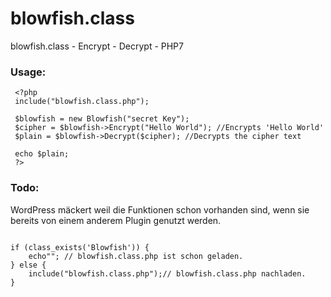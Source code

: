 # blowfish.class
blowfish.class - Encrypt - Decrypt - PHP7


### Usage:

     <?php
     include("blowfish.class.php"); 

     $blowfish = new Blowfish("secret Key");
     $cipher = $blowfish->Encrypt("Hello World"); //Encrypts 'Hello World'
     $plain = $blowfish->Decrypt($cipher); //Decrypts the cipher text

     echo $plain;
     ?>
     
### Todo:
WordPress mäckert weil die Funktionen schon vorhanden sind, wenn sie bereits von einem anderem Plugin genutzt werden.

<code>
if (class_exists('Blowfish')) {
	echo""; // blowfish.class.php ist schon geladen.
} else {
    include("blowfish.class.php");// blowfish.class.php nachladen.
}
</code>
